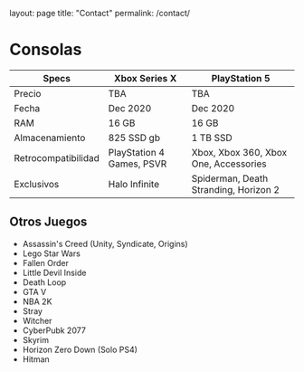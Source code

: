 layout: page
title: "Contact"
permalink: /contact/

# Consolas
| Specs 			 | Xbox Series X			 | PlayStation 5						 |
| ----- 			 | -------------			 | -------------						 |
| Precio			 | TBA						 | TBA									 |
| Fecha				 | Dec 2020					 | Dec 2020								 |
| RAM				 | 16 GB					 | 16 GB								 |
| Almacenamiento	 | 825 SSD gb				 | 1 TB SSD								 |
| Retrocompatibilidad| PlayStation 4 Games, PSVR | Xbox, Xbox 360, Xbox One, Accessories |
| Exclusivos		 | Halo Infinite			 | Spiderman, Death Stranding, Horizon 2 |

## Otros Juegos
* Assassin's Creed (Unity, Syndicate, Origins)
* Lego Star Wars
* Fallen Order
* Little Devil Inside
* Death Loop
* GTA V
* NBA 2K
* Stray
* Witcher
* CyberPubk 2077
* Skyrim
* Horizon Zero Down (Solo PS4)
* Hitman
